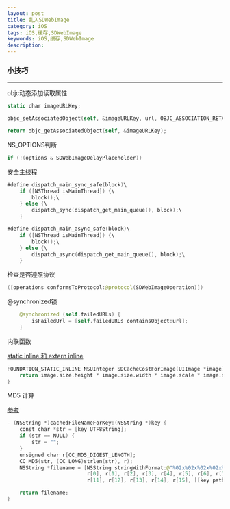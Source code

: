 ```yaml
---
layout: post
title: 乱入SDWebImage
category: iOS
tags: iOS,缓存,SDWebImage
keywords: iOS,缓存,SDWebImage
description:
---
```



###	小技巧
---

objc动态添加读取属性
	
```swift
static char imageURLKey;

objc_setAssociatedObject(self, &imageURLKey, url, OBJC_ASSOCIATION_RETAIN_NONATOMIC);

return objc_getAssociatedObject(self, &imageURLKey);
```

NS_OPTIONS判断

```swift
if (!(options & SDWebImageDelayPlaceholder))
```

安全主线程

```swift
#define dispatch_main_sync_safe(block)\
    if ([NSThread isMainThread]) {\
        block();\
    } else {\
        dispatch_sync(dispatch_get_main_queue(), block);\
    }

#define dispatch_main_async_safe(block)\
    if ([NSThread isMainThread]) {\
        block();\
    } else {\
        dispatch_async(dispatch_get_main_queue(), block);\
    }
```

检查是否遵照协议

```swift
([operations conformsToProtocol:@protocol(SDWebImageOperation)])
```

@synchronized锁

```swift
    @synchronized (self.failedURLs) {
        isFailedUrl = [self.failedURLs containsObject:url];
    }
```

内联函数

[static inline 和 extern inline](http://leonyue.github.io/2016/05/19/static-inline-extern-inline.html)

```swift
FOUNDATION_STATIC_INLINE NSUInteger SDCacheCostForImage(UIImage *image) {
    return image.size.height * image.size.width * image.scale * image.scale;
}
```

MD5 计算

[参考](http://jingyan.baidu.com/article/09ea3ededca4b1c0aede39c4.html)

```swift
- (NSString *)cachedFileNameForKey:(NSString *)key {
    const char *str = [key UTF8String];
    if (str == NULL) {
        str = "";
    }
    unsigned char r[CC_MD5_DIGEST_LENGTH];
    CC_MD5(str, (CC_LONG)strlen(str), r);
    NSString *filename = [NSString stringWithFormat:@"%02x%02x%02x%02x%02x%02x%02x%02x%02x%02x%02x%02x%02x%02x%02x%02x%@",
                          r[0], r[1], r[2], r[3], r[4], r[5], r[6], r[7], r[8], r[9], r[10],
                          r[11], r[12], r[13], r[14], r[15], [[key pathExtension] isEqualToString:@""] ? @"" : [NSString stringWithFormat:@".%@", [key pathExtension]]];

    return filename;
}
```